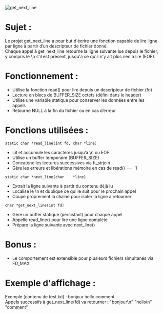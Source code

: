 ![get_next_line](https://github.com/user-attachments/assets/050bb54f-d66f-448b-a118-43f0fe008005)

# Sujet :
Le projet get_next_line a pour but d'écrire une fonction capable de lire ligne par ligne à partir d’un descripteur de fichier donné. <br>
Chaque appel à get_next_line retourne la ligne suivante lue depuis le fichier, y compris le \n s'il est présent, jusqu'à ce qu'il n'y ait plus rien à lire (EOF). <br>

# Fonctionnement :
- Utilise la fonction read() pour lire depuis un descripteur de fichier (fd)
- Lecture en blocs de BUFFER_SIZE octets (défini dans le header)
- Utilise une variable statique pour conserver les données entre les appels
- Retourne NULL à la fin du fichier ou en cas d’erreur

# Fonctions utilisées :
`static char *read_line(int fd, char *line)`
- Lit et accumule les caractères jusqu’à \n ou EOF
- Utilise un buffer temporaire (BUFFER_SIZE)
- Concatène les lectures successives via ft_strjoin
- Gère les erreurs et libérations mémoire en cas de read() == -1

`static char *next_line(char	*line)`
- Extrait la ligne suivante à partir du contenu déjà lu
- Localise le \n et duplique ce qui le suit pour le prochain appel
- Coupe proprement la chaîne pour isoler la ligne à retourner

`char *get_next_line(int fd)`
- Gère un buffer statique (persistant) pour chaque appel
- Appelle read_line() pour lire une ligne complète
- Prépare la ligne suivante avec next_line()

# Bonus :
- Le comportement est extensible pour plusieurs fichiers simultanés via FD_MAX

# Exemple d'affichage :
Exemple (contenu de test.txt) :
bonjour
hello
comment
<br>
Appels successifs à get_next_line(fd) va retourner :
"bonjour\n"
"hello\n"
"comment"
<br>
